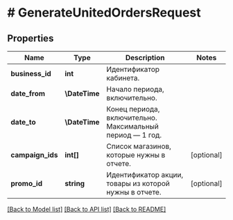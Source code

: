 # # GenerateUnitedOrdersRequest

## Properties

Name | Type | Description | Notes
------------ | ------------- | ------------- | -------------
**business_id** | **int** | Идентификатор кабинета. |
**date_from** | **\DateTime** | Начало периода, включительно. |
**date_to** | **\DateTime** | Конец периода, включительно. Максимальный период — 1 год. |
**campaign_ids** | **int[]** | Список магазинов, которые нужны в отчете. | [optional]
**promo_id** | **string** | Идентификатор акции, товары из которой нужны в отчете. | [optional]

[[Back to Model list]](../../README.md#models) [[Back to API list]](../../README.md#endpoints) [[Back to README]](../../README.md)
